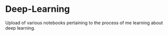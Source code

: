 # Deep-Learning

Upload of various notebooks pertaining to the process of me learning about deep learning.
